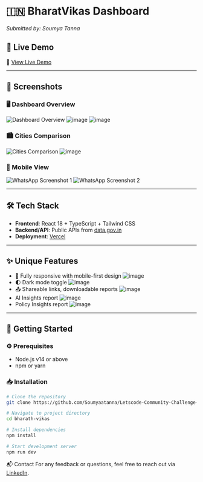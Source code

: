 # 🇮🇳 BharatVikas Dashboard
*Submitted by: Soumya Tanna*

## 🌟 Live Demo
🔗 [View Live Demo](https://bharatvikas.vercel.app/)

---

## 📸 Screenshots

### 🖥️ Dashboard Overview
![Dashboard Overview](https://github.com/user-attachments/assets/c2b0a36b-d931-44b5-8ad0-3c02bc662ceb)
![image](https://github.com/user-attachments/assets/c6b0ba9e-43fe-499b-848b-cadb527ede12)
![image](https://github.com/user-attachments/assets/759f9882-6ed2-4dbf-94fd-57ff3184819a)

### 🏙️ Cities Comparison
![Cities Comparison](https://github.com/user-attachments/assets/c74624d2-54d2-4d2c-a6e5-95aafedd739f)
![image](https://github.com/user-attachments/assets/be270fc7-1ec3-4d8c-b6bb-d4495649c5a6)

### 📱 Mobile View
![WhatsApp Screenshot 1](https://github.com/user-attachments/assets/fa3f5cab-02ca-4d69-912e-a528174c92d2)
![WhatsApp Screenshot 2](https://github.com/user-attachments/assets/c6faeff1-a2e7-46a1-9a53-5d7b250439fd)

---

## 🛠️ Tech Stack

- **Frontend**: React 18 + TypeScript + Tailwind CSS
- **Backend/API**: Public APIs from [data.gov.in](https://data.gov.in)
- **Deployment**: [Vercel](https://vercel.com)

---

## ✨ Unique Features

- 📱 Fully responsive with mobile-first design ![image](https://github.com/user-attachments/assets/c98f1811-1c44-48d7-bc90-8bdb87fd0fc8)
- 🌓 Dark mode toggle ![image](https://github.com/user-attachments/assets/6d294d70-ec8f-4d86-8100-2580c36f6943)
- 📤 Shareable links, downloadable reports ![image](https://github.com/user-attachments/assets/d32ab83c-a411-4176-892f-b6006cc642fb)
- AI Insights report ![image](https://github.com/user-attachments/assets/89f709fb-b616-424e-9a8c-6f755c7aef43)
- Policy Insights report ![image](https://github.com/user-attachments/assets/3220406f-abe4-4e97-ab6d-45cb1688d9d5)

---

## 🚀 Getting Started

### ⚙️ Prerequisites

- Node.js v14 or above
- npm or yarn

### 📥 Installation

```bash
# Clone the repository
git clone https://github.com/Soumyaatanna/Letscode-Community-Challenge-1.git

# Navigate to project directory
cd bharath-vikas

# Install dependencies
npm install

# Start development server
npm run dev
```
📬 Contact
For any feedback or questions, feel free to reach out via [LinkedIn](https://www.linkedin.com/in/soumyatanna).
